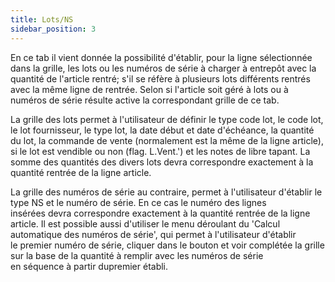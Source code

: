 ```yaml
---
title: Lots/NS
sidebar_position: 3
---
```


En ce tab il vient donnée la possibilité d'établir, pour la ligne sélectionnée dans la grille, les lots ou les numéros de série à charger à entrepôt avec la quantité de l'article rentré; s'il se réfère à plusieurs lots différents rentrés avec la même ligne de rentrée. Selon si l'article soit géré à lots ou à numéros de série résulte active la correspondant grille de ce tab.

La grille des lots permet à l'utilisateur de définir le type code lot, le code lot, le lot fournisseur, le type lot, la date début et date d'échéance, la quantité du lot, la commande de vente (normalement est la même de la ligne article), si le lot est vendible ou non (flag. L.Vent.') et les notes de libre tapant. La somme des quantités des divers lots devra correspondre exactement à la quantité rentrée de la ligne article.

La grille des numéros de série au contraire, permet à l'utilisateur d'établir le type NS et le numéro de série. En ce cas le numéro des lignes insérées devra correspondre exactement à la quantité rentrée de la ligne article. Il est possible aussi d'utiliser le menu déroulant du 'Calcul automatique des numéros de série', qui permet à l'utilisateur d'établir le premier numéro de série, cliquer dans le bouton et voir complétée la grille sur la base de la quantité à remplir avec les numéros de série en séquence à partir dupremier établi.






